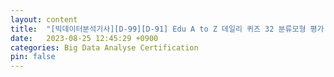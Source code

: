 ```yaml
---
layout: content
title:  "[빅데이터분석기사][D-99][D-91] Edu A to Z 데일리 퀴즈 32 분류모형 평가(/) 오답"
date:   2023-08-25 12:45:29 +0900
categories: Big Data Analyse Certification
pin: false
---
```




